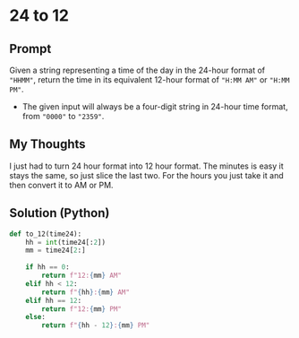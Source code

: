 

#  24 to 12
## Prompt


Given a string representing a time of the day in the 24-hour format of  `"HHMM"`, return the time in its equivalent 12-hour format of  `"H:MM AM"`  or  `"H:MM PM"`.

-   The given input will always be a four-digit string in 24-hour time format, from  `"0000"`  to  `"2359"`.

## My Thoughts
I just had to turn 24 hour format into 12 hour format. The minutes is easy it stays the same, so just slice the last two. For the hours you just take it and then convert it to AM or PM. 

## Solution (Python)
```python
def to_12(time24):
	hh = int(time24[:2])
	mm = time24[2:]
	
	if hh == 0:
		return f"12:{mm} AM"
	elif hh < 12:
		return f"{hh}:{mm} AM"
	elif hh == 12:
		return f"12:{mm} PM"
	else:
		return f"{hh - 12}:{mm} PM"
```

